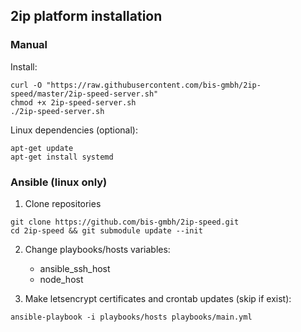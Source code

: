 ## 2ip platform installation

### Manual

Install:

```
curl -O "https://raw.githubusercontent.com/bis-gmbh/2ip-speed/master/2ip-speed-server.sh"
chmod +x 2ip-speed-server.sh
./2ip-speed-server.sh
```

Linux dependencies (optional):

```
apt-get update
apt-get install systemd
```

### Ansible (linux only)

1) Clone repositories

```git clone https://github.com/bis-gmbh/2ip-speed.git```  
```cd 2ip-speed && git submodule update --init```

2) Change playbooks/hosts variables:
    - ansible_ssh_host
    - node_host

3) Make letsencrypt certificates and crontab updates (skip if exist):

```ansible-playbook -i playbooks/hosts playbooks/main.yml```
